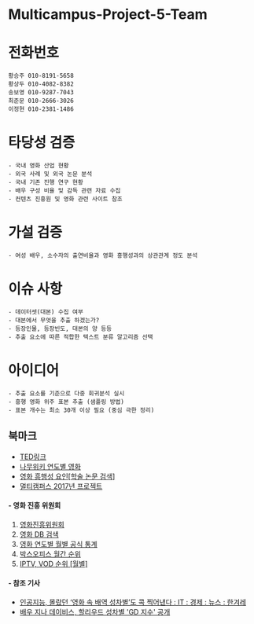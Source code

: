 
# Multicampus-Project-5-Team

# 전화번호
```
황승주 010-8191-5658
황상두 010-4082-8382
송보영 010-9287-7043
최준문 010-2666-3026
이정현 010-2381-1486
```

# 타당성 검증
~~~
- 국내 영화 산업 현황
- 외국 사례 및 외국 논문 분석 
- 국내 기존 진행 연구 현황
- 배우 구성 비율 및 감독 관련 자료 수집
- 컨텐츠 진흥원 및 영화 관련 사이트 참조
~~~
 # 가설 검증
 ```
- 여성 배우, 소수자의 출연비율과 영화 흥행성과의 상관관계 정도 분석
```
# 이슈 사항
```
- 데이터셋(대본) 수집 여부
- 대본에서 무엇을 추출 하겠는가?
- 등장인물, 등장빈도, 대본의 양 등등
- 추출 요소에 따른 적합한 텍스트 분류 알고리즘 선택
```
# 아이디어
```
- 추출 요소를 기준으로 다중 회귀분석 실시
- 흥행 영화 위주 표본 추출 (샘플링 방법)
- 표본 개수는 최소 30개 이상 필요 (중심 극한 정리)
```



  

## 북마크 
- [TED링크](https://www.ted.com/talks/stacy_smith_the_data_behind_hollywood_s_sexism/transcript?language=ko)
- [나무위키  연도별  영화](https://namu.wiki/w/%EB%B6%84%EB%A5%98:%EC%97%B0%EB%8F%84%EB%B3%84%20%EC%98%81%ED%99%94)
- [영화  흥행성  요인[학술  논문  검색]](http://www.riss.kr/search/Search.do?queryText=znSubject,%ED%9D%A5%ED%96%89%EC%98%81%ED%99%94&searchGubun=true&colName=bib_t&detailSearch=true#redirect)
- [멀티캠퍼스 2017년 프로젝트](https://m.blog.naver.com/PostView.nhn?blogId=mcgyber1&logNo=221093798669&rvid=9002B7F9B72BD1879F6357AA820458275CD7&proxyReferer=https%3A%2F%2Fm.search.naver.com%2Fsearch.naver%3Fquery%3D%25EA%25B2%25BD%25EA%25B8%25B0%2B%25EB%25B9%2585%25EB%258D%25B0%25EC%259D%25B4%25ED%2584%25B0%2B%25EC%258B%259C%25EC%2583%2581%26sm%3Dmtb_hty.top%26where%3Dm_video%26oquery%3D%25EA%25B2%25BD%25EA%25B8%25B0%2B%25EB%25B9%2585%25EB%258D%25B0%25EC%259D%25B4%25ED%2584%25B0%26tqi%3DT0khgspVuplssucdGECssssstdd-432281)

  
#### - 영화  진흥  위원회

1. [영화진흥위원회](http://www.kofic.or.kr/kofic/business/main/main.do)
2. [영화 DB 검색](http://www.kofic.or.kr/kofic/business/infm/introData.do)
3. [영화  연도별  월별  공식  통계](http://www.kobis.or.kr/kobis/business/stat/offc/searchOfficHitTotList.do?searchMode=year)
4. [박스오피스  월간  순위](http://www.kobis.or.kr/kobis/business/stat/boxs/onlinefindMonthlyBoxOfficeList.do?loadEnd=0&searchType=search&sSearchYearFrom=2018&sSearchMonthFrom=4&sMultiMovieYn=)
5.  [IPTV, VOD 순위 [월별]](http://www.kofic.or.kr/kofic/business/board/selectBoardList.do?boardNumber=2)


#### - 참조 기사
- [인공지능, 몰랐던 ‘영화  속  배역  성차별’도  콕  찍어낸다 : IT : 경제 : 뉴스 : 한겨레](http://www.hani.co.kr/arti/economy/it/787272.html)
- [배우  지나  데이비스, 할리우드  성차별 'GD 지수' 공개](http://www.koreaherald.com/view.php?ud=20160925000039&kr=1)

  

  
